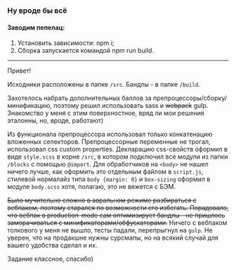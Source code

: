   ### Ну вроде бы всё ###

  #### Заводим пепелац: ####
1. Установить зависимости: npm i;
2. Сборка запускается командой  npm run build. 
<hr>

  Привет!

  Исходники расположены в папке `/src`. Бандлы - в папке `/build`.

  Захотелось набрать дополнительных баллов за препроцессоры/сборку/минификацию, поэтому решил использовать sass и ~~webpack~~ gulp. Знакомство у меня с этим поверхностное, вряд ли мои решения эталонны, но, вроде, работают)

  Из функционала препроцессора использовал только конкатенацию вложенных селекторов. Препроцессорные переменные не трогал, использовал css custom properties. Декларацию css-свойств оформил в виде `style.scss` в корне `/src`, в котором подключил все модули из папки `/blocks` с помощью `@import`. Для обработчиков на `<body>` не нашел ничего лучше, как оформить это отдельным файлом в  `script.js`, стилевой нормалайз типа `body {margin: 0}` и `box-sizing` оформил в модуле `body.scss` хотя, полагаю, это не вяжется с БЭМ.

  ~~Было мучительно сложно в авральном режиме разбираться с вебпаком, поэтому старался по возможности его избегать. Порадовало, что вебпак в production-mode сам оптимизирует бандлы - не пришлось заморачиваться с минификаторами/обфускаторами.~~ Ничего с вебпаком толкового у меня не вышло, тесты падали, перепрыгнул на  `gulp`. Не уверен, что на продакшне нужны сурсмапы, но на всякий случай для вашего удобства сделал и их.

  Задание классное, спасибо)

